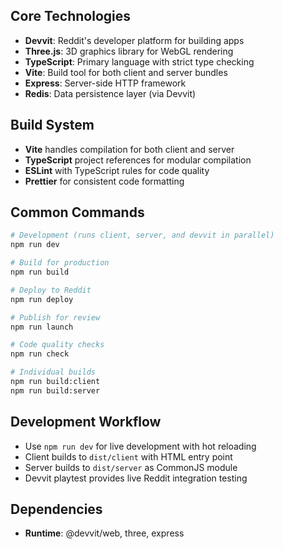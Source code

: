 
## Core Technologies
- **Devvit**: Reddit's developer platform for building apps
- **Three.js**: 3D graphics library for WebGL rendering
- **TypeScript**: Primary language with strict type checking
- **Vite**: Build tool for both client and server bundles
- **Express**: Server-side HTTP framework
- **Redis**: Data persistence layer (via Devvit)

## Build System
- **Vite** handles compilation for both client and server
- **TypeScript** project references for modular compilation
- **ESLint** with TypeScript rules for code quality
- **Prettier** for consistent code formatting

## Common Commands
```bash
# Development (runs client, server, and devvit in parallel)
npm run dev

# Build for production
npm run build

# Deploy to Reddit
npm run deploy

# Publish for review
npm run launch

# Code quality checks
npm run check

# Individual builds
npm run build:client
npm run build:server
```

## Development Workflow
- Use `npm run dev` for live development with hot reloading
- Client builds to `dist/client` with HTML entry point
- Server builds to `dist/server` as CommonJS module
- Devvit playtest provides live Reddit integration testing

## Dependencies
- **Runtime**: @devvit/web, three, express

